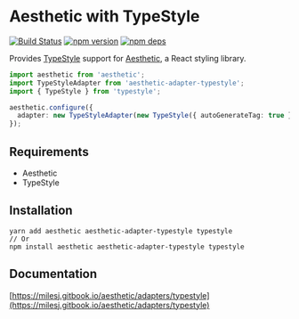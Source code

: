 # Aesthetic with TypeStyle

[![Build Status](https://github.com/milesj/aesthetic/workflows/Build/badge.svg)](https://github.com/milesj/aesthetic/actions?query=branch%3Amaster)
[![npm version](https://badge.fury.io/js/aesthetic-adapter-typestyle.svg)](https://www.npmjs.com/package/aesthetic-adapter-typestyle)
[![npm deps](https://david-dm.org/milesj/aesthetic.svg?path=packages/adapter-typestyle)](https://www.npmjs.com/package/aesthetic-adapter-typestyle)

Provides [TypeStyle](https://github.com/threepointone/typestyle) support for
[Aesthetic](https://github.com/milesj/aesthetic), a React styling library.

```ts
import aesthetic from 'aesthetic';
import TypeStyleAdapter from 'aesthetic-adapter-typestyle';
import { TypeStyle } from 'typestyle';

aesthetic.configure({
  adapter: new TypeStyleAdapter(new TypeStyle({ autoGenerateTag: true })),
});
```

## Requirements

- Aesthetic
- TypeStyle

## Installation

```
yarn add aesthetic aesthetic-adapter-typestyle typestyle
// Or
npm install aesthetic aesthetic-adapter-typestyle typestyle
```

## Documentation

[https://milesj.gitbook.io/aesthetic/adapters/typestyle](https://milesj.gitbook.io/aesthetic/adapters/typestyle)
